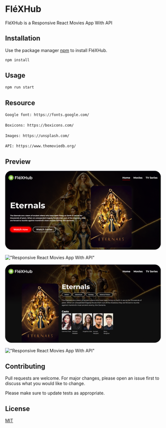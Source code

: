 # FléXHub

FléXHub is a Responsive React Movies App With API

## Installation

Use the package manager [npm](https://www.npmjs.com/) to install FléXHub.

```bash
npm install
```

## Usage

```bash
npm run start
```

## Resource

```bash
Google font: https://fonts.google.com/

Boxicons: https://boxicons.com/

Images: https://unsplash.com/

API: https://www.themoviedb.org/
```

## Preview

!["Responsive React Movies App With API"](https://github.com/Femil32/FleXHub/blob/master/src/assets/demo/1.png?raw=true 'Responsive React Movies App With API')

!["Responsive React Movies App With API"](https://github.com/Femil32/FleXHub/blob/master/src/assets/demo/2.png?raw=true 'Responsive React Movies App With API')

!["Responsive React Movies App With API"](https://github.com/Femil32/FleXHub/blob/master/src/assets/demo/3.png?raw=true 'Responsive React Movies App With API')

!["Responsive React Movies App With API"](https://github.com/Femil32/FleXHub/blob/master/src/assets/demo/4.png?raw=true 'Responsive React Movies App With API')

## Contributing

Pull requests are welcome. For major changes, please open an issue first to discuss what you would like to change.

Please make sure to update tests as appropriate.

## License

[MIT](https://choosealicense.com/licenses/mit/)
